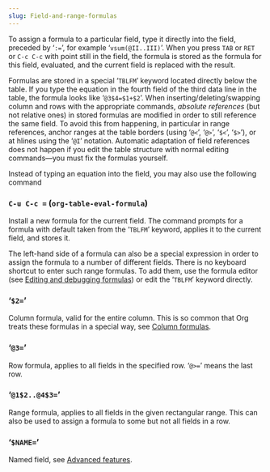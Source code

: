 ```yaml
---
slug: Field-and-range-formulas
---
```


To assign a formula to a particular field, type it directly into the field, preceded by ‘`:=`’, for example ‘`vsum(@II..III)`’. When you press `TAB` or `RET` or `C-c C-c` with point still in the field, the formula is stored as the formula for this field, evaluated, and the current field is replaced with the result.

Formulas are stored in a special ‘`TBLFM`’ keyword located directly below the table. If you type the equation in the fourth field of the third data line in the table, the formula looks like ‘`@3$4=$1+$2`’. When inserting/deleting/swapping column and rows with the appropriate commands, *absolute references* (but not relative ones) in stored formulas are modified in order to still reference the same field. To avoid this from happening, in particular in range references, anchor ranges at the table borders (using ‘`@<`’, ‘`@>`’, ‘`$<`’, ‘`$>`’), or at hlines using the ‘`@I`’ notation. Automatic adaptation of field references does not happen if you edit the table structure with normal editing commands—you must fix the formulas yourself.

Instead of typing an equation into the field, you may also use the following command

### `C-u C-c =` (`org-table-eval-formula`)

Install a new formula for the current field. The command prompts for a formula with default taken from the ‘`TBLFM`’ keyword, applies it to the current field, and stores it.

The left-hand side of a formula can also be a special expression in order to assign the formula to a number of different fields. There is no keyboard shortcut to enter such range formulas. To add them, use the formula editor (see [Editing and debugging formulas](Editing-and-debugging-formulas)) or edit the ‘`TBLFM`’ keyword directly.

### ‘`$2=`’

Column formula, valid for the entire column. This is so common that Org treats these formulas in a special way, see [Column formulas](Column-formulas).

### ‘`@3=`’

Row formula, applies to all fields in the specified row. ‘`@>=`’ means the last row.

### ‘`@1$2..@4$3=`’

Range formula, applies to all fields in the given rectangular range. This can also be used to assign a formula to some but not all fields in a row.

### ‘`$NAME=`’

Named field, see [Advanced features](Advanced-features).
